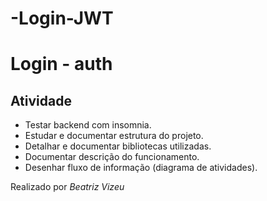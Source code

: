 # -Login-JWT

# Login - auth

## Atividade
- Testar backend com insomnia.
- Estudar e documentar estrutura do projeto.
- Detalhar e documentar bibliotecas utilizadas.
- Documentar descrição do funcionamento.
- Desenhar fluxo de informação (diagrama de atividades).

Realizado por _Beatriz Vizeu_